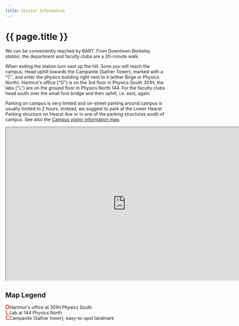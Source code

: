 ```yaml
---
title: Visitor Information
---
```


# {{ page.title }}

We can be conveniently reached by BART. From Downtown Berkeley station, the department and faculty clubs are a 20-minute walk.

When exiting the station turn east up the hill. Soon you will reach the campus.
Head uphill towards the Campanile (Sather Tower), marked with a "C", and enter the physics building right next to it
(either Birge or Physics North). Hartmut's office ("O") is on the 3rd floor in Physics South 301H, the labs ("L")
are on the ground floor in Physics North 144.
For the faculty clubs head south over the small foot bridge and then uphill, i.e. east, again.

Parking on campus is very limited and on-street parking around campus is usually limited to 2 hours.
Instead, we suggest to park at the Lower Hearst Parking structure on Hearst Ave or in one of the parking
structures south of campus. See also the 
[Campus visitor information map](https://www.google.com/maps/d/u/0/viewer?ll=37.875362,-122.252641&spn=0.027236,0.055747&msa=0&iwloc=0004bd6cedf12a28034bb&mid=zPzes3-3pJZw.kemyd8G0upyQ").

<iframe src="https://www.google.com/maps/d/u/0/embed?mid=12NK0Y9m7jsDqGasaXk-gwNaBoJP_iVRT" width="750" height="480"></iframe>

## Map Legend

<p id="visitor-legend">
	<img src="/images/office.png" alt="Map icon for Hartmut's office">Hartmut's office at 301H Physics South
	<br/>
	<img src="/images/lab.png" alt="Map icon for lab">Lab at 144 Physics North
	<br/>
	<img src="/images/campanile.png" alt="Map icon for Campanile">Campanile (Sather tower), easy-to-spot landmark
</p>

